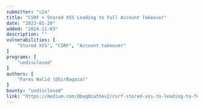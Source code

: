 ```yaml
---
submitter: "c2a"
title: "CSRF + Stored XSS Leading to Full Account Takeover"
date: "2023-01-20"
added: "2024-11-03"
description: ""
vulnerabilities: [
    "Stored XSS", "CSRF", "Account takeover"
]
programs: [
    "undisclosed"
]
authors: [
    "Fares Walid (@SirBagoza)"
]
bounty: "undisclosed"
link: "https://medium.com/@bag0zathev2/csrf-stored-xss-to-leading-to-full-account-takeover-39e9a79533e3"
---
```




